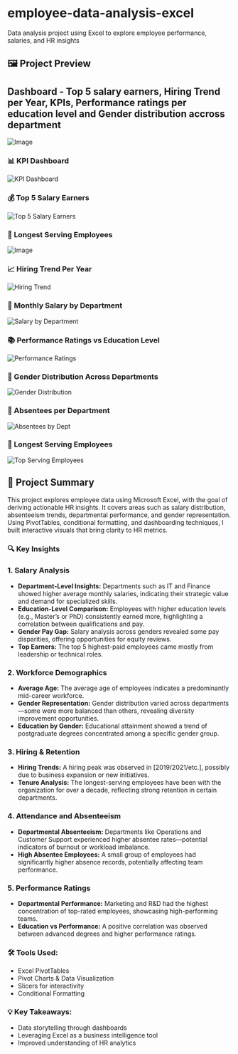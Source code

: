 # employee-data-analysis-excel
Data analysis project using Excel to explore employee performance, salaries, and HR insights
## 🖼️ Project Preview
## Dashboard - Top 5 salary earners, Hiring Trend per Year, KPIs, Performance ratings per education level and Gender distribution accross department
![Image](https://github.com/user-attachments/assets/d79889b6-867b-4923-af3b-ca45e974e4d4)
### 📊 KPI Dashboard
![KPI Dashboard](kpis-overview.png)

### 💰 Top 5 Salary Earners
![Top 5 Salary Earners](top-earners.png)

### 👴 Longest Serving Employees
![Image](https://github.com/user-attachments/assets/a8fa1570-f3e9-4aa9-96d3-b6123fc5e6f9)

### 📈 Hiring Trend Per Year
![Hiring Trend](hiring-trend.png)

### 💸 Monthly Salary by Department
![Salary by Department](salary-by-dept.png)

### 📚 Performance Ratings vs Education Level
![Performance Ratings](Perfomance%20Rating%20Per%20Education%20Level.%20png.PNG)

### 👥 Gender Distribution Across Departments
![Gender Distribution](Gender%20Distribution%20Accross%20Dept.%20png.PNG)

### 🚫 Absentees per Department
![Absentees by Dept](Highest-Absentee%20records.%20png.PNG) <!-- This file actually shows all absentee records -->

### 🧾 Longest Serving Employees
![Top Serving Employees](Top-serving-employee.%20png.PNG)

## 📌 Project Summary

This project explores employee data using Microsoft Excel, with the goal of deriving actionable HR insights. It covers areas such as salary distribution, absenteeism trends, departmental performance, and gender representation. Using PivotTables, conditional formatting, and dashboarding techniques, I built interactive visuals that bring clarity to HR metrics.

### 🔍 Key Insights

### 1. Salary Analysis
- **Department-Level Insights:** Departments such as IT and Finance showed higher average monthly salaries, indicating their strategic value and demand for specialized skills.
- **Education-Level Comparison:** Employees with higher education levels (e.g., Master’s or PhD) consistently earned more, highlighting a correlation between qualifications and pay.
- **Gender Pay Gap:** Salary analysis across genders revealed some pay disparities, offering opportunities for equity reviews.
- **Top Earners:** The top 5 highest-paid employees came mostly from leadership or technical roles.

### 2. Workforce Demographics
- **Average Age:** The average age of employees indicates a predominantly mid-career workforce.
- **Gender Representation:** Gender distribution varied across departments—some were more balanced than others, revealing diversity improvement opportunities.
- **Education by Gender:** Educational attainment showed a trend of postgraduate degrees concentrated among a specific gender group.

### 3. Hiring & Retention
- **Hiring Trends:** A hiring peak was observed in [2019/2021/etc.], possibly due to business expansion or new initiatives.
- **Tenure Analysis:** The longest-serving employees have been with the organization for over a decade, reflecting strong retention in certain departments.

### 4. Attendance and Absenteeism
- **Departmental Absenteeism:** Departments like Operations and Customer Support experienced higher absentee rates—potential indicators of burnout or workload imbalance.
- **High Absentee Employees:** A small group of employees had significantly higher absence records, potentially affecting team performance.

### 5. Performance Ratings
- **Departmental Performance:** Marketing and R&D had the highest concentration of top-rated employees, showcasing high-performing teams.
- **Education vs Performance:** A positive correlation was observed between advanced degrees and higher performance ratings.
  
### 🛠 Tools Used:
- Excel PivotTables
- Pivot Charts & Data Visualization
- Slicers for interactivity
- Conditional Formatting

### 💡 Key Takeaways:
- Data storytelling through dashboards
- Leveraging Excel as a business intelligence tool
- Improved understanding of HR analytics

